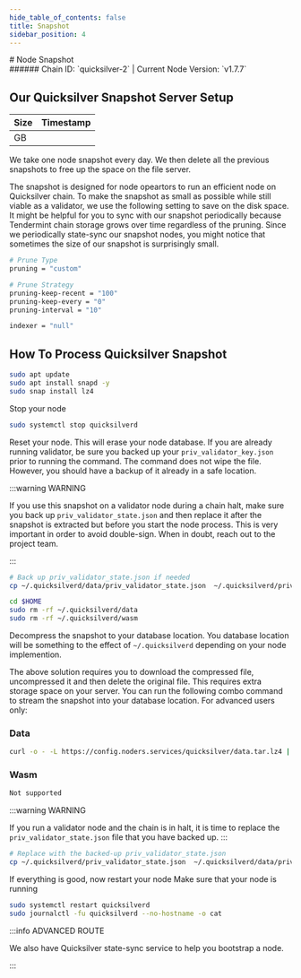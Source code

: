 ```yaml
---
hide_table_of_contents: false
title: Snapshot
sidebar_position: 4
---
```


<div class="h1-with-icon icon-quicksilver">
# Node Snapshot
</div>
###### Chain ID: `quicksilver-2` | Current Node Version: `v1.7.7`

## Our Quicksilver Snapshot Server Setup

| Size   | Timestamp   |
|--------|-------------|
|  GB |  |


We take one node snapshot every day. We then delete all the previous snapshots to free up the space on the file server.

The snapshot is designed for node opeartors to run an efficient node on Quicksilver chain. To make the snapshot as small as possible while still viable as a validator, we use the following setting to save on the disk space. It might be helpful for you to sync with our snapshot periodically because Tendermint chain storage grows over time regardless of the pruning. Since we periodically state-sync our snapshot nodes, you might notice that sometimes the size of our snapshot is surprisingly small.

```bash title="app.toml"
# Prune Type
pruning = "custom"

# Prune Strategy
pruning-keep-recent = "100"
pruning-keep-every = "0"
pruning-interval = "10"
```

```bash title="config.toml"
indexer = "null"
```

## How To Process Quicksilver Snapshot
```bash
sudo apt update
sudo apt install snapd -y
sudo snap install lz4
```

Stop your node
```bash
sudo systemctl stop quicksilverd
```
Reset your node. This will erase your node database. If you are already running validator, be sure you backed up your `priv_validator_key.json` prior to running the command. The command does not wipe the file. However, you should have a backup of it already in a safe location.

:::warning WARNING

If you use this snapshot on a validator node during a chain halt, make sure you back up `priv_validator_state.json` and then replace it after the snapshot is extracted but before you start the node process. This is very important in order to avoid double-sign. When in doubt, reach out to the project team.

:::

```bash
# Back up priv_validator_state.json if needed
cp ~/.quicksilverd/data/priv_validator_state.json  ~/.quicksilverd/priv_validator_state.json

cd $HOME
sudo rm -rf ~/.quicksilverd/data
sudo rm -rf ~/.quicksilverd/wasm
```

Decompress the snapshot to your database location. You database location will be something to the effect of `~/.quicksilverd` depending on your node implemention.

The above solution requires you to download the compressed file, uncompressed it and then delete the original file. This requires extra storage space on your server. You can run the following combo command to stream the snapshot into your database location. For advanced users only:
### Data
```bash
curl -o - -L https://config.noders.services/quicksilver/data.tar.lz4 | lz4 -d | tar -x -C ~/.quicksilverd
```
### Wasm
```bash
Not supported
```

:::warning WARNING

If you run a validator node and the chain is in halt, it is time to replace the `priv_validator_state.json` file that you have backed up.
:::

```bash
# Replace with the backed-up priv_validator_state.json
cp ~/.quicksilverd/priv_validator_state.json  ~/.quicksilverd/data/priv_validator_state.json
```

If everything is good, now restart your node
Make sure that your node is running

```bash
sudo systemctl restart quicksilverd
sudo journalctl -fu quicksilverd --no-hostname -o cat
```

:::info ADVANCED ROUTE

We also have Quicksilver state-sync service to help you bootstrap a node.

:::
